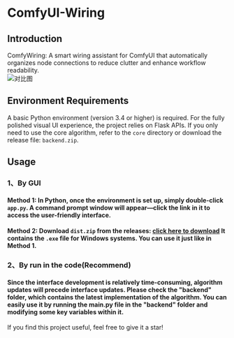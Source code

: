 # ComfyUI-Wiring  
## Introduction
ComfyWiring: A smart wiring assistant for ComfyUI that automatically organizes node connections to reduce clutter and enhance workflow readability.  
![对比图](https://github.com/user-attachments/assets/db223461-9ab2-4cf4-8135-4ea520747236)



## Environment Requirements  
A basic Python environment (version 3.4 or higher) is required. For the fully polished visual UI experience, the project relies on Flask APIs. If you only need to use the core algorithm, refer to the `core` directory or download the release file: `backend.zip`.  


## Usage  
### 1、By GUI
####  Method 1: In Python, once the environment is set up, simply double-click `app.py`. A command prompt window will appear—click the link in it to access the user-friendly interface.  
#### Method 2: Download `dist.zip` from the releases: [click here to  download](https://github.com/Just-A-Freshman/ComfyUI-Wiring/releases/download/source_code/dist.zip) It contains the `.exe` file for Windows systems. You can use it just like in Method 1.  

### 2、By run in the code(Recommend)
#### Since the interface development is relatively time-consuming, algorithm updates will precede interface updates. Please check the "backend" folder, which contains the latest implementation of the algorithm. You can easily use it by running the main.py file in the "backend" folder and modifying some key variables within it.


If you find this project useful, feel free to give it a star!
